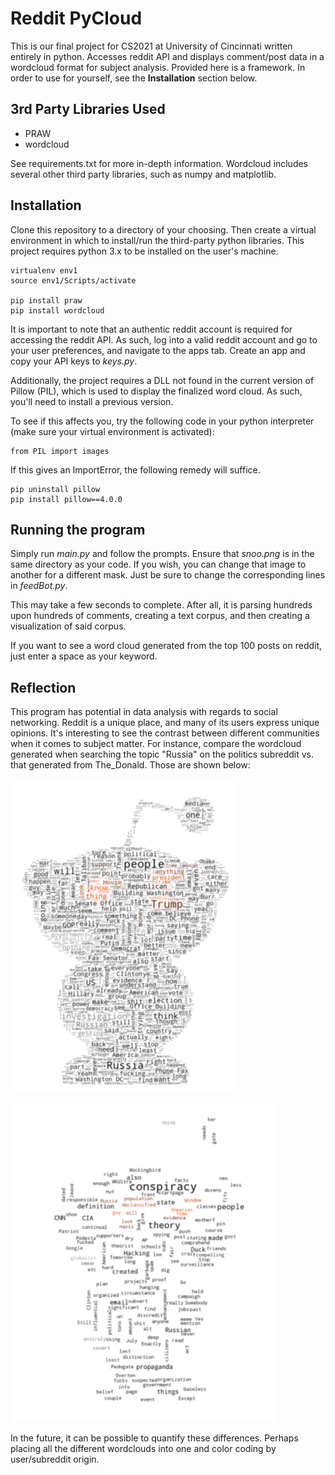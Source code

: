 # Reddit PyCloud

This is our final project for CS2021 at University of Cincinnati written entirely in python. Accesses reddit API and displays comment/post data in a wordcloud format for subject analysis. Provided here is a framework. In order to use for yourself, see the **Installation** section below.

## 3rd Party Libraries Used

- PRAW
- wordcloud

See requirements.txt for more in-depth information.
Wordcloud includes several other third party libraries, such as numpy and matplotlib.

## Installation

Clone this repository to a directory of your choosing. Then create a virtual environment in which to install/run the third-party python libraries. This project requires python 3.x to be installed on the user's machine.

```
virtualenv env1
source env1/Scripts/activate

pip install praw
pip install wordcloud
```

It is important to note that an authentic reddit account is required for accessing the reddit API. As such, log into a valid reddit account and go to your user preferences, and navigate to the apps tab. Create an app and copy your API keys to *keys.py*.

Additionally, the project requires a DLL not found in the current version of Pillow (PIL), which is used to display the finalized word cloud. As such, you'll need to install a previous version.

To see if this affects you, try the following code in your python interpreter (make sure your virtual environment is activated):

```
from PIL import images
```

If this gives an ImportError, the following remedy will suffice.

```
pip uninstall pillow
pip install pillow==4.0.0
```

## Running the program

Simply run *main.py* and follow the prompts. Ensure that *snoo.png* is in the same directory as your code. If you wish, you can change that image to another for a different mask. Just be sure to change the corresponding lines in *feedBot.py*.

This may take a few seconds to complete. After all, it is parsing hundreds upon hundreds of comments, creating a text corpus, and then creating a visualization of said corpus.

If you want to see a word cloud generated from the top 100 posts on reddit, just enter a space as your keyword.

## Reflection

This program has potential in data analysis with regards to social networking. Reddit is a unique place, and many of its users express unique opinions. It's interesting to see the contrast between different communities when it comes to subject matter. For instance, compare the wordcloud generated when searching the topic "Russia" on the politics subreddit vs. that generated from The_Donald. Those are shown below:

![Alt text](Samples/russia-politics.PNG "r/politics")

![Alt text](Samples/russia-thedonald.PNG "r/The_Donald")

In the future, it can be possible to quantify these differences. Perhaps placing all the different wordclouds into one and color coding by user/subreddit origin.
